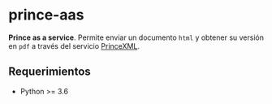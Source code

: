 # prince-aas

**Prince as a service**. Permite enviar un documento `html` y obtener su versión en `pdf` a través del servicio [PrinceXML](https://princexml.com).

## Requerimientos

- Python >= 3.6
